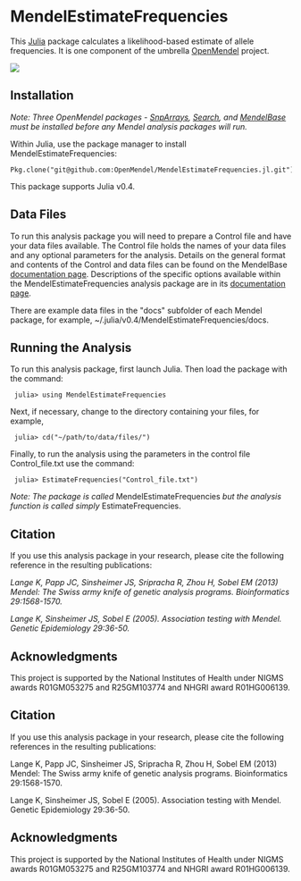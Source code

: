 # MendelEstimateFrequencies

This [Julia](http://julialang.org/) package calculates a likelihood-based estimate of allele frequencies. It is one component of the umbrella [OpenMendel](https://openmendel.github.io) project.

[![](https://img.shields.io/badge/docs-current-blue.svg)](https://OpenMendel.github.io/MendelEstimateFrequencies.jl)

## Installation

*Note: Three OpenMendel packages - [SnpArrays](https://github.com/OpenMendel/SnpArrays.jl), [Search](https://github.com/OpenMendel/Search.jl), and [MendelBase](https://github.com/OpenMendel/MendelBase.jl) must be installed before any Mendel analysis packages will run.*

Within Julia, use the package manager to install MendelEstimateFrequencies:

    Pkg.clone("git@github.com:OpenMendel/MendelEstimateFrequencies.jl.git")

This package supports Julia v0.4.

## Data Files

To run this analysis package you will need to prepare a Control file and have your data files available. The Control file holds the names of your data files and any optional parameters for the analysis. Details on the general format and contents of the Control and data files can be found on the MendelBase [documentation page](https://openmendel.github.io/MendelBase.jl). Descriptions of the specific options available within the MendelEstimateFrequencies analysis package are in its [documentation page](https://openmendel.github.io/MendelEstimateFrequencies.jl).

There are example data files in the "docs" subfolder of each Mendel package, for example, ~/.julia/v0.4/MendelEstimateFrequencies/docs.

## Running the Analysis

To run this analysis package, first launch Julia. Then load the package with the command:     julia> using MendelEstimateFrequencies

Next, if necessary, change to the directory containing your files, for example,

     julia> cd("~/path/to/data/files/")Finally, to run the analysis using the parameters in the control file Control_file.txt use the command:     julia> EstimateFrequencies("Control_file.txt")

*Note: The package is called* MendelEstimateFrequencies *but the analysis function is called simply* EstimateFrequencies.

## Citation

If you use this analysis package in your research, please cite the following reference in the resulting publications:

*Lange K, Papp JC, Sinsheimer JS, Sripracha R, Zhou H, Sobel EM (2013) Mendel: The Swiss army knife of genetic analysis programs. Bioinformatics 29:1568-1570.*

*Lange K, Sinsheimer JS, Sobel E (2005). Association testing with Mendel. Genetic Epidemiology 29:36-50.*

<!--- ## Contributing
We welcome contributions to this Open Source project. To contribute, follow this procedure ... --->

## Acknowledgments

This project is supported by the National Institutes of Health under NIGMS awards R01GM053275 and R25GM103774 and NHGRI award R01HG006139.
## Citation

If you use this analysis package in your research, please cite the following references in the resulting publications:

Lange K, Papp JC, Sinsheimer JS, Sripracha R, Zhou H, Sobel EM (2013) Mendel: The Swiss army knife of genetic analysis programs. Bioinformatics 29:1568-1570.

Lange K, Sinsheimer JS, Sobel E (2005). Association testing with Mendel. Genetic Epidemiology 29:36-50.


<!--- ## Contributing
We welcome contributions to this Open Source project. To contribute, follow this procedure ... --->

## Acknowledgments

This project is supported by the National Institutes of Health under NIGMS awards R01GM053275 and R25GM103774 and NHGRI award R01HG006139.